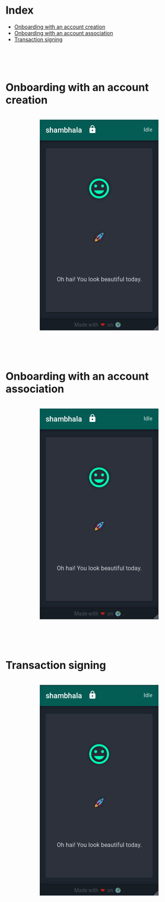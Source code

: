 # Index

* [Onboarding with an account creation](#onboarding-with-an-account-creation)
* [Onboarding with an account association](#onboarding-with-an-account-association)
* [Transaction signing](#transaction-signing)

<br />
<br />
<br />




# Onboarding with an account creation

<p align="center">
    <br />
    <img src="./uiux/genacc.gif" alt="shambhala account creation" />
</p>

<br />
<br />
<br />




# Onboarding with an account association

<p align="center">
    <br />
    <img src="./uiux/assocacc.gif" alt="shambhala account association" />
</p>

<br />
<br />
<br />




# Transaction signing

<p align="center">
    <br />
    <img src="./uiux/sign.gif" alt="shambhala signing" />
</p>
